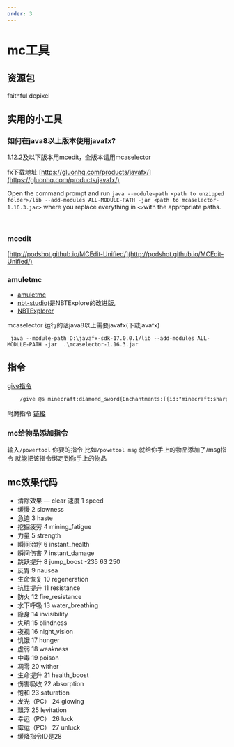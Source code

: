 ```yaml
---
order: 3
---
```

# mc工具

## 资源包

faithful
depixel

## 实用的小工具

### 如何在java8以上版本使用javafx?

1.12.2及以下版本用mcedit，全版本请用mcaselector

fx下载地址 [https://gluonhq.com/products/javafx/](https://gluonhq.com/products/javafx/)
​

Open the command prompt and run `java --module-path <path to unzipped folder>/lib --add-modules ALL-MODULE-PATH -jar <path to mcaselector-1.16.3.jar>` where you replace everything in `<>`with the appropriate paths.

​

### mcedit

[http://podshot.github.io/MCEdit-Unified/](http://podshot.github.io/MCEdit-Unified/)

### amuletmc

- [amuletmc](https://www.amuletmc.com)
- [nbt-studio](https://github.com/tryashtar/nbt-studio)(是NBTExplore的改进版,
- [NBTExplorer](https://github.com/jaquadro/NBTExplorer)
​

mcaselector 运行的话java8以上需要javafx(下载javafx)

```shell
 java --module-path D:\javafx-sdk-17.0.0.1/lib --add-modules ALL-MODULE-PATH -jar  .\mcaselector-1.16.3.jar

```

## 指令

[give指令](https://minecraft.fandom.com/zh/wiki/%E5%91%BD%E4%BB%A4/give)

```txt
    /give @s minecraft:diamond_sword{Enchantments:[{id:"minecraft:sharpness",lvl:10}]} 1
```

附魔指令 [链接](https://minecraft.fandom.com/zh/wiki/%E9%99%84%E9%AD%94)

### mc给物品添加指令

输入`/powertool` 你要的指令
比如`/powetool msg` 就给你手上的物品添加了/msg指令
就能把该指令绑定到你手上的物品

## mc效果代码

- 清除效果 — clear  速度 1 speed
- 缓慢 2 slowness
- 急迫 3 haste  
- 挖掘疲劳 4 mining_fatigue
- 力量 5 strength
- 瞬间治疗 6 instant_health
- 瞬间伤害 7 instant_damage  
- 跳跃提升 8 jump_boost           -235 63 250
- 反胃 9 nausea
- 生命恢复 10 regeneration
- 抗性提升 11 resistance
- 防火 12 fire_resistance
- 水下呼吸 13 water_breathing
- 隐身 14 invisibility
- 失明 15 blindness
- 夜视 16 night_vision
- 饥饿 17 hunger
- 虚弱 18 weakness
- 中毒 19 poison
- 凋零 20 wither
- 生命提升 21 health_boost
- 伤害吸收 22 absorption
- 饱和 23 saturation
- 发光（PC） 24 glowing
- 飘浮 25 levitation
- 幸运（PC） 26 luck
- 霉运（PC） 27 unluck
- 缓降指令ID是28
